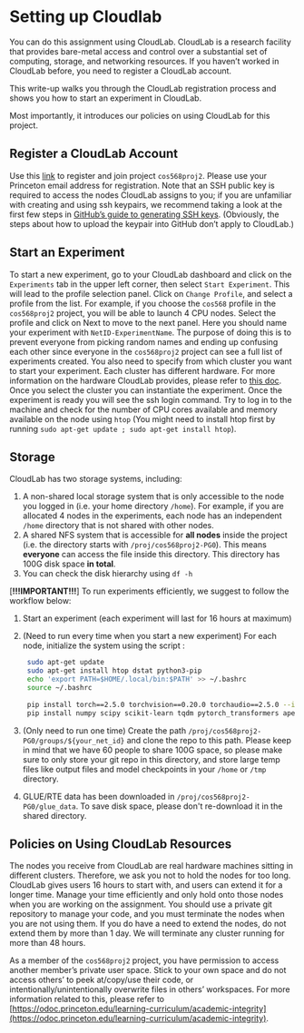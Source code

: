 # Setting up Cloudlab

You can do this assignment using CloudLab. CloudLab is a research facility that provides bare-metal access and control over a substantial set of computing, storage, and networking resources. If you haven’t worked in CloudLab before, you need to register a CloudLab account.

This write-up walks you through the CloudLab registration process and shows you how to start an experiment in CloudLab.

Most importantly, it introduces our policies on using CloudLab for this project.

## Register a CloudLab Account

Use this [link](https://www.cloudlab.us/signup.php?pid=cos568proj2) to register and join project `cos568proj2`. Please use your Princeton email address for registration. Note that an SSH public key is required to access the nodes CloudLab assigns to you; if you are unfamiliar with creating and using ssh keypairs, we recommend taking a look at the first few steps in [GitHub’s guide to generating SSH keys](https://docs.github.com/en/authentication/connecting-to-github-with-ssh). (Obviously, the steps about how to upload the keypair into GitHub don’t apply to CloudLab.) 

## Start an Experiment

To start a new experiment, go to your CloudLab dashboard and click on the `Experiments` tab in the upper left corner, then select `Start Experiment`. This will lead to the profile selection panel. Click on `Change Profile`, and select a profile from the list. For example, if you choose the `cos568` profile in the `cos568proj2` project, you will be able to launch 4 CPU nodes. Select the profile and click on Next to move to the next panel. Here you should name your experiment with `NetID-ExperimentName`. The purpose of doing this is to prevent everyone from picking random names and ending up confusing each other since everyone in the `cos568proj2` project can see a full list of experiments created. You also need to specify from which cluster you want to start your experiment. Each cluster has different hardware. For more information on the hardware CloudLab provides, please refer to [this doc](https://docs.cloudlab.us/hardware.html). Once you select the cluster you can instantiate the experiment. Once the experiment is ready you will see the ssh login command. Try to log in to the machine and check for the number of CPU cores available and memory available on the node using `htop` (You might need to install htop first by running `sudo apt-get update ; sudo apt-get install htop`).


## Storage

CloudLab has two storage systems, including:
1. A non-shared local storage system that is only accessible to the node you logged in (i.e. your home directory `/home`). For example, if you are allocated 4 nodes in the experiments, each node has an independent `/home` directory that is not shared with other nodes.
2. A shared NFS system that is accessible for **all nodes** inside the project (i.e. the directory starts with `/proj/cos568proj2-PG0`). This means **everyone** can access the file inside this directory. This directory has 100G disk space **in total**.
3. You can check the disk hierarchy using `df -h`

[**!!!IMPORTANT!!!**]
To run experiments efficiently, we suggest to follow the workflow below:
1. Start an experiment (each experiment will last for 16 hours at maximum)
2. (Need to run every time when you start a new experiment) For each node, initialize the system using the script :
   ```bash
    sudo apt-get update
    sudo apt-get install htop dstat python3-pip
    echo 'export PATH=$HOME/.local/bin:$PATH' >> ~/.bashrc
    source ~/.bashrc
    
    pip install torch==2.5.0 torchvision==0.20.0 torchaudio==2.5.0 --index-url https://download.pytorch.org/whl/cpu
    pip install numpy scipy scikit-learn tqdm pytorch_transformers apex
   ```

3. (Only need to run one time) Create the path `/proj/cos568proj2-PG0/groups/${your_net_id}` and clone the repo to this path. Please keep in mind that we have 60 people to share 100G space, so please make sure to only store your git repo in this directory, and store large temp files like output files and model checkpoints in your `/home`  or `/tmp` directory.
4. GLUE/RTE data has been downloaded in `/proj/cos568proj2-PG0/glue_data`. To save disk space, please don't re-download it in the shared directory.


## Policies on Using CloudLab Resources

The nodes you receive from CloudLab are real hardware machines sitting in different clusters. Therefore, we ask you not to hold the nodes for too long. CloudLab gives users 16 hours to start with, and users can extend it for a longer time. Manage your time efficiently and only hold onto those nodes when you are working on the assignment. You should use a private git repository to manage your code, and you must terminate the nodes when you are not using them. If you do have a need to extend the nodes, do not extend them by more than 1 day. We will terminate any cluster running for more than 48 hours.

As a member of the `cos568proj2` project, you have permission to access another member’s private user space. Stick to your own space and do not access others’ to peek at/copy/use their code, or intentionally/unintentionally overwrite files in others’ workspaces. For more information related to this, please refer to [https://odoc.princeton.edu/learning-curriculum/academic-integrity](https://odoc.princeton.edu/learning-curriculum/academic-integrity).
